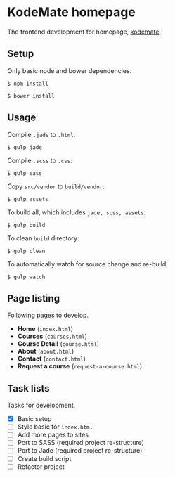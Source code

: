 # KodeMate homepage

The frontend development for homepage, [kodemate](http://kodemate.com).

## Setup

Only basic node and bower dependencies.

```
$ npm install

$ bower install
```

## Usage

Compile `.jade` to `.html`:

```
$ gulp jade
```

Compile `.scss` to `.css`:

```
$ gulp sass
```

Copy `src/vendor` to `build/vendor`:

```
$ gulp assets
```

To build all, which includes `jade, scss, assets`:

```
$ gulp build
```

To clean `build` directory:

```
$ gulp clean
```

To automatically watch for source change and re-build,

```
$ gulp watch
```

## Page listing

Following pages to develop.

* **Home** (`index.html`)
* **Courses** (`courses.html`)
* **Course Detail** (`course.html`)
* **About** (`about.html`)
* **Contact** (`contact.html`)
* **Request a course** (`request-a-course.html`)


## Task lists

Tasks for development.

- [X] Basic setup
- [ ] Style basic for `index.html`
- [ ] Add more pages to sites
- [ ] Port to SASS (required project re-structure)
- [ ] Port to Jade (required project re-structure)
- [ ] Create build script
- [ ] Refactor project
